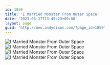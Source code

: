 ```yaml
---
id: 1859
title: 'I Married Monster From Outer Space'
date: '2023-03-17T13:45:23+00:00'
layout: page
guid: 'http://new.andydixon.com/?page_id=1859'
---
```


![I Married Monster From Outer Space](https://i0.wp.com/assets.g8x2.ldn.idrivee2-23.com/posters/I%20Married%20Monster%20From%20Outer%20Space%2001.jpg?w=1200&ssl=1 "I Married Monster From Outer Space")  
![I Married Monster From Outer Space](https://i0.wp.com/assets.g8x2.ldn.idrivee2-23.com/posters/I%20Married%20Monster%20From%20Outer%20Space%2002.jpg?w=1200&ssl=1 "I Married Monster From Outer Space")  
![I Married Monster From Outer Space](https://i0.wp.com/assets.g8x2.ldn.idrivee2-23.com/posters/I%20Married%20Monster%20From%20Outer%20Space%2003.jpg?w=1200&ssl=1 "I Married Monster From Outer Space")  
![I Married Monster From Outer Space](https://i0.wp.com/assets.g8x2.ldn.idrivee2-23.com/posters/I%20Married%20Monster%20From%20Outer%20Space%2004.jpg?w=1200&ssl=1 "I Married Monster From Outer Space")